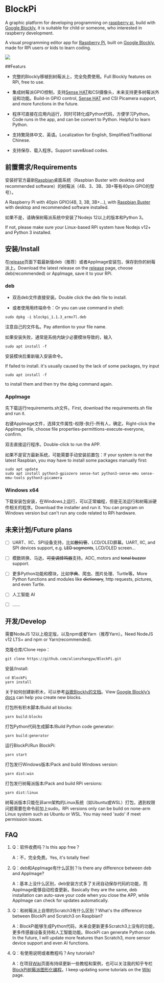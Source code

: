 # BlockPi

A graphic platform for developing  programming on [raspberry pi](https://www.raspberry.org), build with [Google Blockly](https://developers.google.com/blockly/), it is suitable for child or someone, who interested in raspberry development.

A visual programming editor app for [Raspberry Pi](https://www.raspberry.org), built on [Google Blockly](https://developers.google.com/blockly/), made for RPi users or kids to learn coding.

![](https://github.com/kidsman9049/BlockPi/wiki/images/README.png)

##Featurs

- 完整的Blockly移植到树莓派上，完全免费使用。Full Blockly features on RPi, free to use.

- 集成树莓派GPIO控制，支持[Sense HAT](https://www.raspberrypi.org/products/sense-hat/)和CSI摄像头，未来支持更多树莓派外设和功能。Build-in GPIO control, [Sense HAT]([https://www.raspberrypi.org/products/sense-hat/) and CSI Picamera support, and more functions in the future.

- 程序可直接在应用内运行，同时可转化成Python代码，方便学习Python。Code runs in the app, and can be convert to Python. Helpful to learn Python.

- 支持繁简体中文、英语。Localization for English, Simplified/Traditional Chinese.

- 支持保存、载入程序。Support save&load codes.

## 前置需求/Requirements

安装好官方最新[Raspbian](https://www.raspberrypi.org/downloads/raspbian/)桌面系统（Raspbian Buster with desktop and recommended software）的树莓派（4B、3、3B、3B+等有40pin GPIO的型号）。

A Raspberry Pi with 40pin GPIO(4B, 3, 3B, 3B+...), with [Raspbian Buster](https://www.raspberrypi.org/downloads/raspbian/) with desktop and recommended software installed.

如果不是，请确保树莓派系统中安装了Nodejs 12以上的版本和Python 3。

If not, please make sure your Linux-based RPi system have Nodejs v12+ and Python 3 installed.

## 安装/Install

在[release](https://github.com/alienzhangyw/BlockPi/releases)页面下载最新版deb（推荐）或者AppImage安装包，保存到你的树莓派上。Download the latest release on the [release](https://github.com/alienzhangyw/BlockPi/releases) page, choose deb(recommended) or AppImage, save it to your RPi.

### deb

- 双击deb文件直接安装。Double click the deb file to install.

- 或者使用用终端命令：Or you can use command in shell:

```shell
sudo dpkg -i blockpi_1.1.3_armv7l.deb
```

注意自己的文件名。Pay attention to your file name.

如果安装失败，通常是系统内缺少必要模块导致的，输入

```shell
sudo apt install -f
```

安装模块后重新输入安装命令。

If failed to install. it's usually caused by the lack of some packages, try input

```shell
sudo apt install -f
```

to install them and then try the dpkg command again.

### AppImage

先下载运行requirements.sh文件。First, download the requirements.sh file and run it.

右键AppImage文件，选择文件属性-权限-执行-所有人，确定。Right-click the AppImage file, choose file properties-permittions-execute-everyone, confirm.

双击直接运行程序。Double-click to run the APP.

如果不是官方最新系统，可能需要手动安装前置包：If your system is not the latest Raspbian, you may have to install some packages manually first:

```shell
sudo apt update
sudo apt install python3-gpiozero sense-hat python3-sense-emu sense-emu-tools python3-picamera
```

### Windows x64

下载安装包安装，在Windows上运行，可以正常编程，但是无法运行和树莓派硬件相关的程序。Download the installer and run it. You can program on Windows version but can't run any code related to RPi hardware.

## 未来计划/Future plans

- [ ] UART、IIC、SPI设备支持，比如~~数码管~~、LCD/OLED屏幕。UART, IIC, and SPI devices support, e.g. ~~LED segments~~, LCD/OLED screen...

- [ ] 模数转换、马达、~~可变调蜂鸣器~~支持。ADC, motors and ~~tonal buzzer~~ support.

- [ ] 更多Python功能和模块，比如~~字典~~、爬虫、图片处理、Turtle等。More Python functions and modules like ~~dictionary~~, http requests, pictures, and even Turtle.

- [ ] 人工智能 AI

- [ ] ……

## 开发/Develop

需要NodeJS 12以上稳定版，以及npm或者Yarn（推荐Yarn）。Need NodeJS v12 LTS+ and npm or Yarn(recommended).

克隆仓库/Clone repo：

```shell
git clone https://github.com/alienzhangyw/BlockPi.git
```

安装/Install:

```shell
cd BlockPi
yarn install
```

关于如何创建新积木，可以参考[谷歌Blockly的文档](https://developers.google.com/blockly/guides/create-custom-blocks/overview)。View [Google Blockly’s docs](https://developers.google.com/blockly/guides/create-custom-blocks/overview) can help you create new blocks.

打包所有积木脚本/Build all blocks:

```shell
yarn build:blocks
```

打包Python代码生成脚本/Build Python code generator:

```shell
yarn build:generator
```

运行BlockPi/Run BlockPi:

```shell
yarn start
```

打包发行Windows版本/Pack and build Windows version:

```shell
yarn dist:win
```

打包发行树莓派版本/Pack and build RPi versions:

```shell
yarn dist:linux
```

树莓派版本只能在非arm架构的Linux系统（如Ubuntu或WSL）打包，遇到权限问题需要在命令前加上sudo。RPi versions only can be build on none-arm Linux system such as Ubuntu or WSL. You may need 'sudo' if meet permission issues.

## FAQ

1. Q：软件收费吗？Is this app free？
   
   A：不，完全免费。Yes, it's totally free!

2. Q：deb和AppImage有什么区别？Is there any difference between deb and AppImage?
   
   A：基本上没什么区别，deb安装方式多了关闭自动保存代码的功能，而AppImage能够自动检查更新。Basically they are the same, deb installation can auto-save your code when you close the APP, while AppImage can check for updates automatically.

3. Q：和树莓派上自带的Scratch3有什么区别？What's the difference between BlockPi and Scratch3 on Raspbian?
   
   A：BlockPi能够生成Python代码，未来会更新更多Scratch3上没有的功能，更多传感器设备支持和人工智能功能。BlockPi can generate Python code. In the future, I will update more features than Scratch3, more sensor device support and even AI functions.

4. Q：有使用说明或者教程吗？Any tutorials?
   
   A：在项目[Wiki](https://github.com/alienzhangyw/BlockPi/wiki)页面有持续更新一些教程和案例，也可以关注我的知乎专栏[BlockPi树莓派图形化编程](https://zhuanlan.zhihu.com/BlockPi)。I keep updating some tutorials on the [Wiki](https://github.com/alienzhangyw/BlockPi/wiki) page.
